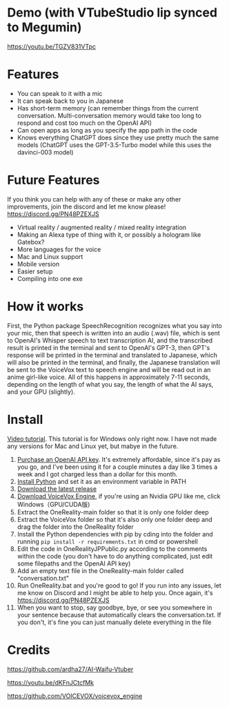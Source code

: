 # Demo (with VTubeStudio lip synced to Megumin)
https://youtu.be/TGZV831VTpc

# Features
- You can speak to it with a mic
- It can speak back to you in Japanese
- Has short-term memory (can remember things from the current conversation. Multi-conversation memory would take too long to respond and cost too much on the OpenAI API)
- Can open apps as long as you specify the app path in the code
- Knows everything ChatGPT does since they use pretty much the same models (ChatGPT uses the GPT-3.5-Turbo model while this uses the davinci-003 model)

# Future Features
If you think you can help with any of these or make any other improvements, join the discord and let me know please! https://discord.gg/PN48PZEXJS
- Virtual reality / augmented reality / mixed reality integration
- Making an Alexa type of thing with it, or possibly a hologram like Gatebox?
- More languages for the voice
- Mac and Linux support
- Mobile version
- Easier setup
- Compiling into one exe


# How it works
First, the Python package SpeechRecognition recognizes what you say into your mic, then that speech is written into an audio (.wav) file, which is sent to OpenAI's Whisper speech to text transcription AI, and the transcribed result is printed in the terminal and sent to OpenAI's GPT-3, then GPT's response will be printed in the terminal and translated to Japanese, which will also be printed in the terminal, and finally, the Japanese translation will be sent to the VoiceVox text to speech engine and will be read out in an anime girl-like voice. All of this happens in approximately 7-11 seconds, depending on the length of what you say, the length of what the AI says, and your GPU (slightly).

# Install
[Video tutorial](https://www.youtube.com/@OneReality-tb4ut). This tutorial is for Windows only right now. I have not made any versions for Mac and Linux yet, but mabye in the future.
 1. [Purchase an OpenAI API key](https://www.windowscentral.com/software-apps/how-to-get-an-openai-api-key). It's extremely affordable, since it's pay as you go, and I've been using it for a couple minutes a day like 3 times a week and I got charged less than a dollar for this month.
 2. [Install Python](https://www.python.org/downloads/) and set it as an environment variable in PATH
 3. [Download the latest release](https://github.com/DogeLord081/OneReality/releases/latest)
 4. [Download VoiceVox Engine](https://github.com/VOICEVOX/voicevox_engine/releases/latest), if you're using an Nvidia GPU like me, click Windows（GPU/CUDA版)
  5. Extract the OneReality-main folder so that it is only one folder deep
  6. Extract the VoiceVox folder so that it's also only one folder deep and drag the folder into the OneReality folder
  7. Install the Python dependencies with pip by cding into the folder and running `pip install -r requirements.txt` in cmd or powershell
  8. Edit the code in OneRealityJPPublic.py according to the comments within the code (you don't have to do anything complicated, just edit some filepaths and the OpenAI API key)
  9. Add an empty text file in the OneReality-main folder called "conversation.txt"
  10. Run OneReality.bat and you're good to go! If you run into any issues, let me know on Discord and I might be able to help you. Once again, it's https://discord.gg/PN48PZEXJS
  11. When you want to stop, say goodbye, bye, or see you somewhere in your sentence because that automatically clears the conversation.txt. If you don't, it's fine you can just manually delete everything in the file

# Credits
https://github.com/ardha27/AI-Waifu-Vtuber

https://youtu.be/dKFnJCtcfMk

https://github.com/VOICEVOX/voicevox_engine
